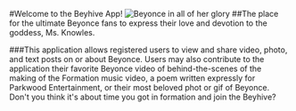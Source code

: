 #Welcome to the Beyhive App!
![Beyonce in all of her glory](http://hustletv.tv/wp-content/uploads/2015/05/Hustletv-Beyonce-IASF-beyonce-32700249-1280-960.jpg)
##The place for the ultimate Beyonce fans to express their love and devotion 
to the goddess, Ms. Knowles. 

###This application allows registered users to view and share video,
photo, and text posts on or about Beyonce. Users may also contribute to the 
application their favorite Beyonce video of behind-the-scenes of the making of
the Formation music video, a poem written expressly for Parkwood Entertainment,
or their most beloved phot or gif of Beyonce. 
Don't you think it's about time you got in formation and join the Beyhive?
